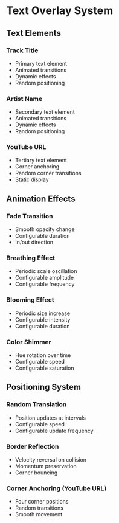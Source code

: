 # Text Overlay System

## Text Elements

### Track Title
- Primary text element
- Animated transitions
- Dynamic effects
- Random positioning

### Artist Name
- Secondary text element
- Animated transitions
- Dynamic effects
- Random positioning

### YouTube URL
- Tertiary text element
- Corner anchoring
- Random corner transitions
- Static display

## Animation Effects

### Fade Transition
- Smooth opacity change
- Configurable duration
- In/out direction

### Breathing Effect
- Periodic scale oscillation
- Configurable amplitude
- Configurable frequency

### Blooming Effect
- Periodic size increase
- Configurable intensity
- Configurable duration

### Color Shimmer
- Hue rotation over time
- Configurable speed
- Configurable saturation

## Positioning System

### Random Translation
- Position updates at intervals
- Configurable speed
- Configurable update frequency

### Border Reflection
- Velocity reversal on collision
- Momentum preservation
- Corner bouncing

### Corner Anchoring (YouTube URL)
- Four corner positions
- Random transitions
- Smooth movement